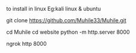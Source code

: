 to install in linux 
Eg:kali linux & ubuntu

git clone https://github.com/Muhile33/Muhile.git

cd Muhile
cd website
python -m http.server 8000

ngrok http 8000
